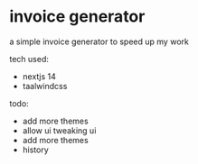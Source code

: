 # invoice generator

a simple invoice generator to speed up my work

tech used:
- nextjs 14
- taalwindcss

todo:
- add more themes
- allow ui tweaking ui
- add more themes
- history

